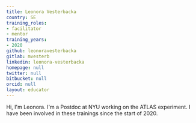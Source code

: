 ```yaml
---
title: Leonora Vesterbacka
country: SE
training_roles:
- facilitator
- mentor
training_years:
- 2020
github: leonoravesterbacka
gitlab: mvesterb
linkedin: leonora-vesterbacka
homepage: null
twitter: null
bitbucket: null
orcid: null
layout: educator
---
```

Hi, I'm Leonora. I'm a Postdoc at NYU working on the ATLAS experiment. I have been involved in these trainings since the start of 2020.